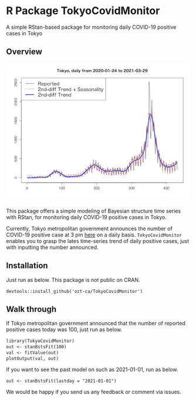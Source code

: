 # R Package TokyoCovidMonitor
A simple RStan-based package for monitoring daily COVID-19 positive cases in Tokyo

## Overview

<img src = "tools/summary_image.png">

This package offers a simple modeling of Bayesian structure time series with RStan, for monitoring daily COVID-19 positive cases in Tokyo.

Currently, Tokyo metropolitan government announces the number of COVID-19 positive case at 3 pm [here](https://www.fukushihoken.metro.tokyo.lg.jp/) on a daily basis. `TokyoCovidMonitor` enables you to grasp the lates time-series trend of daily positive cases, just with inputting the number announced. 

## Installation

Just run as below. This package is not public on CRAN.

```
devtools::install_github('ozt-ca/TokyoCovidMonitor')
```

## Walk through

If Tokyo metropolitan government announced that the number of reported positive cases today was 100, just run as below.

```
library(TokyoCovidMonitor)
out <- stanBstsFit(100)
val <- fitValue(out)
plotOutput(val, out)
```

If you want to see the past model on such as 2021-01-01, run as below.
```
out <- stanBstsFit(lastday = "2021-01-01")
```

We would be happy if you send us any feedback or comment via issues.
